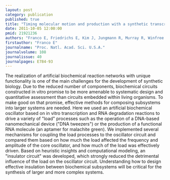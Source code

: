 ```yaml
---
layout: post
category: publication
published: true
title: "Timing molecular motion and production with a synthetic transcriptional clock."
date: 2011-10-05 12:00:00
pmid: 21921236
authors: "Franco E, Friedrichs E, Kim J, Jungmann R, Murray R, Winfree E, Simmel FC"
firstauthor: "Franco E"
journalname: "Proc. Natl. Acad. Sci. U.S.A."
journalvolume: 108
journalissue: 40
journalpages: E784-93
---
```


The realization of artificial biochemical reaction networks with unique functionality is one of the main challenges for the development of synthetic biology. Due to the reduced number of components, biochemical circuits constructed in vitro promise to be more amenable to systematic design and quantitative assessment than circuits embedded within living organisms. To make good on that promise, effective methods for composing subsystems into larger systems are needed. Here we used an artificial biochemical oscillator based on in vitro transcription and RNA degradation reactions to drive a variety of "load" processes such as the operation of a DNA-based nanomechanical device ("DNA tweezers") or the production of a functional RNA molecule (an aptamer for malachite green). We implemented several mechanisms for coupling the load processes to the oscillator circuit and compared them based on how much the load affected the frequency and amplitude of the core oscillator, and how much of the load was effectively driven. Based on heuristic insights and computational modeling, an "insulator circuit" was developed, which strongly reduced the detrimental influence of the load on the oscillator circuit. Understanding how to design effective insulation between biochemical subsystems will be critical for the synthesis of larger and more complex systems.

